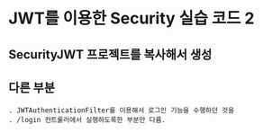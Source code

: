 # JWT를 이용한 Security 실습 코드 2

## SecurityJWT 프로젝트를 복사해서 생성

## 다른 부분

	. JWTAuthenticationFilter를 이용해서 로그인 기능을 수행하던 것을
	. /login 컨트롤러에서 실행하도록한 부분만 다름.